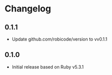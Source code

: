 # Changelog

## 0.1.1

- Update github.com/robicode/version to vv0.1.1

## 0.1.0

- Initial release based on Ruby v5.3.1

